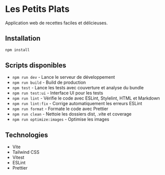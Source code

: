 # Les Petits Plats

Application web de recettes faciles et délicieuses.

## Installation

```bash
npm install
```

## Scripts disponibles

- `npm run dev` - Lance le serveur de développement
- `npm run build` - Build de production
- `npm test` - Lance les tests avec couverture et analyse du bundle
- `npm run test:ui` - Interface UI pour les tests
- `npm run lint` - Vérifie le code avec ESLint, Stylelint, HTML et Markdown
- `npm run lint:fix` - Corrige automatiquement les erreurs ESLint
- `npm run format` - Formate le code avec Prettier
- `npm run clean` - Nettoie les dossiers dist, .vite et coverage
- `npm run optimize:images` - Optimise les images

## Technologies

- Vite
- Tailwind CSS
- Vitest
- ESLint
- Prettier
